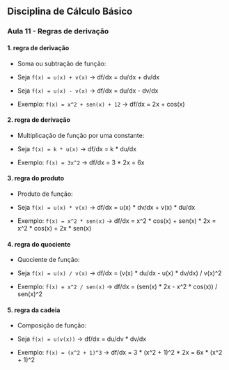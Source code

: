 ## Disciplina de Cálculo Básico

### Aula 11 - Regras de derivação

#### 1. regra de derivação

- Soma ou subtração de função:
    
- Seja `f(x) = u(x) + v(x)` -> df/dx = du/dx + dv/dx
    
- Seja `f(x) = u(x) - v(x)` -> df/dx = du/dx - dv/dx

- Exemplo: `f(x) = x^2 + sen(x) + 12` -> df/dx = 2x + cos(x)

#### 2. regra de derivação

- Multiplicação de função por uma constante:

- Seja `f(x) = k * u(x)` -> df/dx = k * du/dx

- Exemplo: `f(x) = 3x^2` -> df/dx = 3 * 2x = 6x

#### 3. regra do produto

- Produto de função:

- Seja `f(x) = u(x) * v(x)` -> df/dx = u(x) * dv/dx + v(x) * du/dx

- Exemplo: `f(x) = x^2 * sen(x)` -> df/dx = x^2 * cos(x) + sen(x) * 2x = x^2 * cos(x) + 2x * sen(x)

#### 4. regra do quociente

- Quociente de função:

- Seja `f(x) = u(x) / v(x)` -> df/dx = (v(x) * du/dx - u(x) * dv/dx) / v(x)^2

- Exemplo: `f(x) = x^2 / sen(x)` -> df/dx = (sen(x) * 2x - x^2 * cos(x)) / sen(x)^2

#### 5. regra da cadeia

- Composição de função:

- Seja `f(x) = u(v(x))` -> df/dx = du/dv * dv/dx

- Exemplo: `f(x) = (x^2 + 1)^3` -> df/dx = 3 * (x^2 + 1)^2 * 2x = 6x * (x^2 + 1)^2